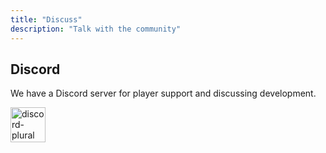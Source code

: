 ```yaml
---
title: "Discuss"
description: "Talk with the community"
---
```


## Discord
We have a Discord server for player support and discussing development.

<a href="/discord" class="badge">
    <img alt="discord-plural" height="56" src="https://cdn.jsdelivr.net/npm/@intergrav/devins-badges@3/assets/cozy/social/discord-plural_vector.svg">
</a>